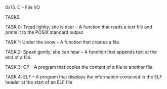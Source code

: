 0x15. C - File I/O

TASKS

TASK 0: Tread lightly, she is near – A function that reads a text file and prints it to the POSIX standard output

TASK 1: Under the snow – A function that creates a file.

TASK 2:  Speak gently, she can hear – A function that appends text at the end of a file. 

TASK 3: CP – A program that copies the content of a file to another file.

TASK 4: ELF – A program that displays the information contained in the ELF header at the start of an ELF file
